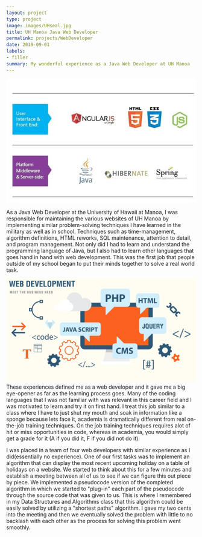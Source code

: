```yaml
---
layout: project
type: project
image: images/UHseal.jpg
title: UH Manoa Java Web Developer
permalink: projects/WebDeveloper
date: 2019-09-01
labels:
- filler
summary: My wonderful experience as a Java Web Developer at UH Manoa
---
```


<img class="ui medium right floated rounded image" src="../images/JavaWebDeveloper.jpg">

As a Java Web Developer at the University of Hawaii at Manoa, I was responsible for maintaining the various websites of UH Manoa by implementing similar problem-solving techniques I have learned in the military as well as in school.  Techniques such as time-management, algorithm definitions, HTML reworks, SQL maintenance, attention to detail, and program management.  Not only did I had to learn and understand the programming language of Java, but I also had to learn other languages that goes hand in hand with web development.  This was the first job that people outside of my school began to put their minds together to solve a real world task.  

<img class="ui medium right floated rounded image" src="../images/JavaWebDeveloper2.jpg">
These experiences defined me as a web developer and it gave me a big eye-opener as far as the learning process goes.  Many of the coding languages that I was not familiar with was relevant in this career field and I was motivated to learn and try it on first hand.  I treat this job similar to a class where I have to just shut my mouth and soak in information like a sponge because lets face it,  academia is dramatically different from real on-the-job training techniques.  On the job training techniques requires alot of hit or miss opportunities in code, whereas in academia, you would simply get a grade for it (A if you did it, F if you did not do it).  

I was placed in a team of four web developers with similar experience as I did(essentially no experience).  One of our first tasks was to implement an algorithm that can display the most recent upcoming holiday on a table of holidays on a website.  We started to think about this for a few minutes and establish a meeting between all of us to see if we can figure this out piece by piece.  We implemented a pseudocode version of the completed algorithm in which we started to "plug-in" each part of the pseudocode through the source code that was given to us.  This is where I remembered in my Data Structures and Algorithms class that this algorithm could be easily solved by utilizing a "shortest paths" algorithm.  I gave my two cents into the meeting and then we eventually solved the problem with little to no backlash with each other as the process for solving this problem went smoothly.  

